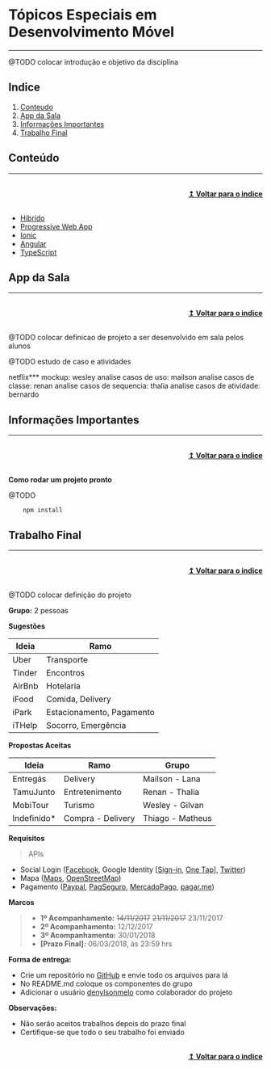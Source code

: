 # Tópicos Especiais em Desenvolvimento Móvel
----

@TODO colocar introdução e objetivo da disciplina

## Indice
1. [Conteudo]
2. [App da Sala]
3. [Informações Importantes]
4. [Trabalho Final]

## Conteúdo
----

<br/>
<div align="right">
    <b><a href="#indice">↥ Voltar para o indice</a></b>
</div>
<br/>

 * [Hibrido]
 * [Progressive Web App] 
 * [Ionic]
 * [Angular] 
 * [TypeScript]

## App da Sala
----

<br/>
<div align="right">
    <b><a href="#indice">↥ Voltar para o indice</a></b>
</div>
<br/>

@TODO colocar definicao de projeto a ser desenvolvido em sala pelos alunos

@TODO estudo de caso e atividades

netflix***
mockup: wesley
analise casos de uso: mailson
analise casos de classe: renan
analise casos de sequencia: thalia
analise casos de atividade: bernardo


## Informações Importantes
----

<br/>
<div align="right">
    <b><a href="#indice">↥ Voltar para o indice</a></b>
</div>
<br/>

**Como rodar um projeto pronto**

@TODO 
```
    npm install
```

## Trabalho Final
----

<br/>
<div align="right">
    <b><a href="#indice">↥ Voltar para o indice</a></b>
</div>
<br/>

@TODO colocar definição do projeto

**Grupo:** 2 pessoas

**Sugestões**

Ideia       |   Ramo
---         |   ---
Uber        |   Transporte
Tinder      |   Encontros
AirBnb      |   Hotelaria
iFood       |   Comida, Delivery
iPark       |   Estacionamento, Pagamento
iTHelp      |   Socorro, Emergência

**Propostas Aceitas**

Ideia       |   Ramo                |   Grupo           
---         |   ---                 |   ---             
Entregás    |   Delivery            |   Mailson - Lana  
TamuJunto   |   Entretenimento      |   Renan - Thalia  
MobiTour    |   Turismo             |   Wesley - Gilvan 
Indefinido* |   Compra - Delivery   |   Thiago - Matheus


**Requisitos**

> APIs 
- Social Login ([Facebook], Google Identity \[[Sign-in], [One Tap]\], [Twitter])
- Mapa ([Maps], [OpenStreetMap])
- Pagamento ([Paypal], [PagSeguro], [MercadoPago], [pagar.me])

**Marcos**
> - **1º Acompanhamento:** ~~14/11/2017~~ ~~21/11/2017~~ 23/11/2017
> - **2º Acompanhamento:** 12/12/2017
> - **3º Acompanhamento:** 30/01/2018
> - **[Prazo Final]:** 06/03/2018, às 23:59 hrs

**Forma de entrega:**

* Crie um repositório no [GitHub] e envie todo os arquivos para lá
* No README.md coloque os componentes do grupo
* Adicionar o usuário [denylsonmelo] como colaborador do projeto

**Observações:**
* Não serão aceitos trabalhos depois do prazo final
* Certifique-se que todo o seu trabalho foi enviado

<br/>
<div align="right">
    <b><a href="#indice">↥ Voltar para o indice</a></b>
</div>
<br/>

[Conteudo]: #conteudo
[App da Sala]: #app-da-sala
[Informações Importantes]: #informacoes-importantes
[Trabalho Final]: #trabalho-final

[Hibrido]: #####
[Progressive Web App]: https://developers.google.com/web/progressive-web-apps/ 
[Ionic]: https://ionicframework.com/
[Angular]: https://angular.io/
[TypeScript]: https://www.typescriptlang.org/

[Facebook]: https://developers.facebook.com/
[Sign-in]: https://developers.google.com/identity/sign-in/web/
[One Tap]: https://developers.google.com/identity/one-tap/web/
[Twitter]: https://dev.twitter.com/web/sign-in

[Maps]: https://developers.google.com/maps/?hl=pt-br
[OpenStreetMap]: http://www.openstreetmap.com.br/

[Paypal]: https://developer.paypal.com/
[PagSeguro]: https://dev.pagseguro.uol.com.br/
[MercadoPago]: https://www.mercadopago.com.br/developers/pt/
[pagar.me]: https://docs.pagar.me/

[GitHub]: https://github.com/
[denylsonmelo]: https://github.com/denylsonmelo/
